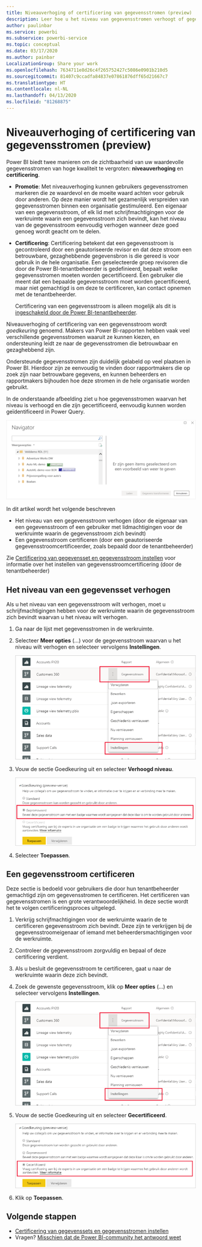 ```yaml
---
title: Niveauverhoging of certificering van gegevensstromen (preview)
description: Leer hoe u het niveau van gegevensstromen verhoogt of gegevensstromen certificeert.
author: paulinbar
ms.service: powerbi
ms.subservice: powerbi-service
ms.topic: conceptual
ms.date: 03/17/2020
ms.author: painbar
LocalizationGroup: Share your work
ms.openlocfilehash: 7634711e8d26c4f265752427c5086e0901b210d5
ms.sourcegitcommit: 81407c9ccadfa84837e07861876dff65d21667c7
ms.translationtype: HT
ms.contentlocale: nl-NL
ms.lasthandoff: 04/13/2020
ms.locfileid: "81268875"
---
```

# <a name="promote-or-certify-dataflows-preview"></a>Niveauverhoging of certificering van gegevensstromen (preview)

Power BI biedt twee manieren om de zichtbaarheid van uw waardevolle gegevensstromen van hoge kwaliteit te vergroten: **niveauverhoging** en **certificering**.

* **Promotie**: Met niveauverhoging kunnen gebruikers gegevensstromen markeren die ze waardevol en de moeite waard achten voor gebruik door anderen. Op deze manier wordt het gezamenlijk verspreiden van gegevensstromen binnen een organisatie gestimuleerd. Een eigenaar van een gegevensstroom, of elk lid met schrijfmachtigingen voor de werkruimte waarin een gegevensstroom zich bevindt, kan het niveau van de gegevensstroom eenvoudig verhogen wanneer deze goed genoeg wordt geacht om te delen.

* **Certificering**: Certificering betekent dat een gegevensstroom is gecontroleerd door een geautoriseerde revisor en dat deze stroom een betrouwbare, gezaghebbende gegevensbron is die gereed is voor gebruik in de hele organisatie. Een geselecteerde groep revisoren die door de Power BI-tenantbeheerder is gedefinieerd, bepaalt welke gegevensstromen moeten worden gecertificeerd. Een gebruiker die meent dat een bepaalde gegevensstroom moet worden gecertificeerd, maar niet gemachtigd is om deze te certificeren, kan contact opnemen met de tenantbeheerder.

  Certificering van een gegevensstroom is alleen mogelijk als dit is [ingeschakeld door de Power BI-tenantbeheerder](../admin/service-admin-setup-certification.md).

Niveauverhoging of certificering van een gegevensstroom wordt *goedkeuring* genoemd. Makers van Power BI-rapporten hebben vaak veel verschillende gegevensstromen waaruit ze kunnen kiezen, en ondersteuning leidt ze naar de gegevensstromen die betrouwbaar en gezaghebbend zijn.

Ondersteunde gegevensstromen zijn duidelijk gelabeld op veel plaatsen in Power BI. Hierdoor zijn ze eenvoudig te vinden door rapportmakers die op zoek zijn naar betrouwbare gegevens, en kunnen beheerders en rapportmakers bijhouden hoe deze stromen in de hele organisatie worden gebruikt.

In de onderstaande afbeelding ziet u hoe gegevensstromen waarvan het niveau is verhoogd en die zijn gecertificeerd, eenvoudig kunnen worden geïdentificeerd in Power Query.

![Ondersteunde gegevensstromen gemarkeerd in Power Query](media/service-dataflows-promote-certify/powerbi-dataflow-endorsement-power-query.png)

In dit artikel wordt het volgende beschreven
* Het niveau van een gegevensstroom verhogen (door de eigenaar van een gegevensstroom of een gebruiker met lidmachtigingen voor de werkruimte waarin de gegevensstroom zich bevindt)
* Een gegevensstroom certificeren (door een geautoriseerde gegevensstroomcertificeerder, zoals bepaald door de tenantbeheerder)

Zie [Certificering van gegevensset en gegevensstroom instellen](../admin/service-admin-setup-certification.md) voor informatie over het instellen van gegevensstroomcertificering (door de tenantbeheerder)


## <a name="promote-a-dataflow"></a>Het niveau van een gegevensset verhogen

Als u het niveau van een gegevensstroom wilt verhogen, moet u schrijfmachtigingen hebben voor de werkruimte waarin de gegevensstroom zich bevindt waarvan u het niveau wilt verhogen.

1. Ga naar de lijst met gegevensstromen in de werkruimte.
 
1. Selecteer **Meer opties** (...) voor de gegevensstroom waarvan u het niveau wilt verhogen en selecteer vervolgens **Instellingen**.

    ![Het beletselteken voor de gegevensstroom selecteren](media/service-dataflows-promote-certify/power-bi-dataflow-settings.png)

1. Vouw de sectie Goedkeuring uit en selecteer **Verhoogd niveau**.

    ![Selecteer Gepromoveerd en Toepassen](media/service-dataflows-promote-certify/power-bi-dataflow-promoted-endorsement.png)

1. Selecteer **Toepassen**.

## <a name="certify-a-dataflow"></a>Een gegevensstroom certificeren

Deze sectie is bedoeld voor gebruikers die door hun tenantbeheerder gemachtigd zijn om gegevensstromen te certificeren. Het certificeren van gegevensstromen is een grote verantwoordelijkheid. In deze sectie wordt het te volgen certificeringsproces uitgelegd.

1. Verkrijg schrijfmachtigingen voor de werkruimte waarin de te certificeren gegevensstroom zich bevindt. Deze zijn te verkrijgen bij de gegevensstroomeigenaar of iemand met beheerdersmachtigingen voor de werkruimte. 

1. Controleer de gegevensstroom zorgvuldig en bepaal of deze certificering verdient.

1. Als u besluit de gegevensstroom te certificeren, gaat u naar de werkruimte waarin deze zich bevindt.
 
1. Zoek de gewenste gegevensstroom, klik op **Meer opties** (...) en selecteer vervolgens **Instellingen**.

    ![Het beletselteken voor de gegevensset of gegevensstroom selecteren](media/service-dataflows-promote-certify/power-bi-dataflow-settings.png)

1. Vouw de sectie Goedkeuring uit en selecteer **Gecertificeerd**. 

    ![Klikken op de koppeling Meer informatie](media/service-dataflows-promote-certify/service-certify-datasets-dataflows.png)

2. Klik op **Toepassen**.

## <a name="next-steps"></a>Volgende stappen

* [Certificering van gegevenssets en gegevensstromen instellen](../admin/service-admin-setup-certification.md)
* Vragen? [Misschien dat de Power BI-community het antwoord weet](https://community.powerbi.com/)